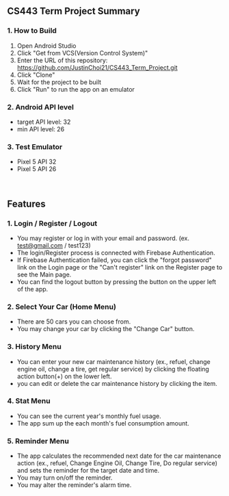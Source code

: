 ## CS443 Term Project Summary
### 1. How to Build
1. Open Android Studio
2. Click "Get from VCS(Version Control System)"
3. Enter the URL of this repository: https://github.com/JustinChoi21/CS443_Term_Project.git
4. Click "Clone"
5. Wait for the project to be built
6. Click "Run" to run the app on an emulator

### 2. Android API level
- target API level: 32
- min API level: 26

### 3. Test Emulator
- Pixel 5 API 32
- Pixel 5 API 26
<br/>

## Features
### 1. Login / Register / Logout
- You may register or log in with your email and password. (ex. test@gmail.com / test123)
- The login/Register process is connected with Firebase Authentication. 
- If Firebase Authentication failed, you can click the "forgot password" link on the Login page or the "Can't register" link on the Register page to see the Main page.
- You can find the logout button by pressing the button on the upper left of the app.


### 2. Select Your Car (Home Menu)
- There are 50 cars you can choose from. 
- You may change your car by clicking the "Change Car" button.


### 3. History Menu
- You can enter your new car maintenance history (ex., refuel, change engine oil, change a tire, get regular service) by clicking the floating action button(+) on the lower left. 
- you can edit or delete the car maintenance history by clicking the item.


### 4. Stat Menu
- You can see the current year's monthly fuel usage.
- The app sum up the each month's fuel consumption amount.


### 5. Reminder Menu
- The app calculates the recommended next date for the car maintenance action (ex., refuel, Change Engine Oil, Change Tire, Do regular service) and sets the reminder for the target date and time.
- You may turn on/off the reminder.
- You may alter the reminder's alarm time.
